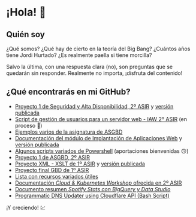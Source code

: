 # ¡Hola! 👋

## Quién soy

¿Qué somos? ¿Qué hay de cierto en la teoría del Big Bang? ¿Cuántos años tiene Jordi Hurtado? ¿Es realmente paella si tiene morcilla?

Salvo la última, con una respuesta clara (no), son preguntas que se quedarán sin responder. Realmente no importa, ¡disfruta del contenido!

## ¿Qué encontrarás en mi GitHub?
* [Proyecto 1 de Seguridad y Alta Disponibilidad, 2º ASIR](https://github.com/gonzaleztroyano/ASIR2-SYAD-P1) y [versión publicada](https://asir.gonzaleztroyano.es/projects/syad-1/?utm_source=Github&utm_campaign=link_global_readme)
* [Script de gestión de usuarios para un servidor web - IAW 2º ASIR](https://github.com/gonzaleztroyano/ASIR2-IAW-SCRIPT) (en proceso 🚧)
* [Ejemplos varios de la asignatura de ASGBD](https://github.com/gonzaleztroyano/ASIR2-ASGBD-Examples)
* [Documentación del módulo de Implantación de Aplicaciones Web](https://github.com/gonzaleztroyano/ASIR2-IAW-DOCS) y [versión publicada](https://asir.gonzaleztroyano.es/projects/iaw/?utm_source=Github&utm_campaign=link_global_readme)
* [Algunos scripts variados de Powershell](https://github.com/gonzaleztroyano/ASIR2-ASO-PowerShell-Scripts) (aportaciones bienvenidas 🙃)
* [Proyecto 1 de ASGBD, 2º ASIR](https://github.com/gonzaleztroyano/ASIR2-ASGBD-P1)
* [Proyecto XML - XSLT de 1º ASIR](https://github.com/gonzaleztroyano/asir1-lm-xslt-final) y [versión publicada](https://gonzaleztroyano.es/1asir-lm-xslt-final_lSm7Rp5mIzgkAwjJexzJQLQRnfN9uj/index.html?utm_source=Github&utm_campaign=link_global_readme)
* [Proyecto final GBD de 1º ASIR](https://github.com/gonzaleztroyano/ASIR1-GBD-practicaglobal)
* [Lista con recursos variados útiles](https://github.com/gonzaleztroyano/gonzaleztroyano/blob/main/resources.md)
* [Documentación *Cloud & Kubernetes Workshop* ofrecida en 2º ASIR](https://github.com/gonzaleztroyano/gonzaleztroyano/blob/main/Cloud_and_kubernetes_Workshop.pdf)
* [Documento resumen *Spotify Stats con BigQuery y Data Studio*](https://github.com/gonzaleztroyano/gonzaleztroyano/blob/main/Spotify_Stats_BigQuery_DataStudio.pdf)
* [Programmatic DNS Updater using Cloudflare API (Bash Script)](https://gist.github.com/gonzaleztroyano/d86210915347f1c9ec1ceb940a5ade0c)

¡Y creciendo! 💹


